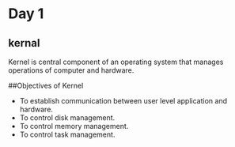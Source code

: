 # Day 1

## kernal
Kernel is central component of an operating system that manages operations of computer and hardware.

##Objectives of Kernel
* To establish communication between user level application and hardware.
* To control disk management.
* To control memory management.
* To control task management.
